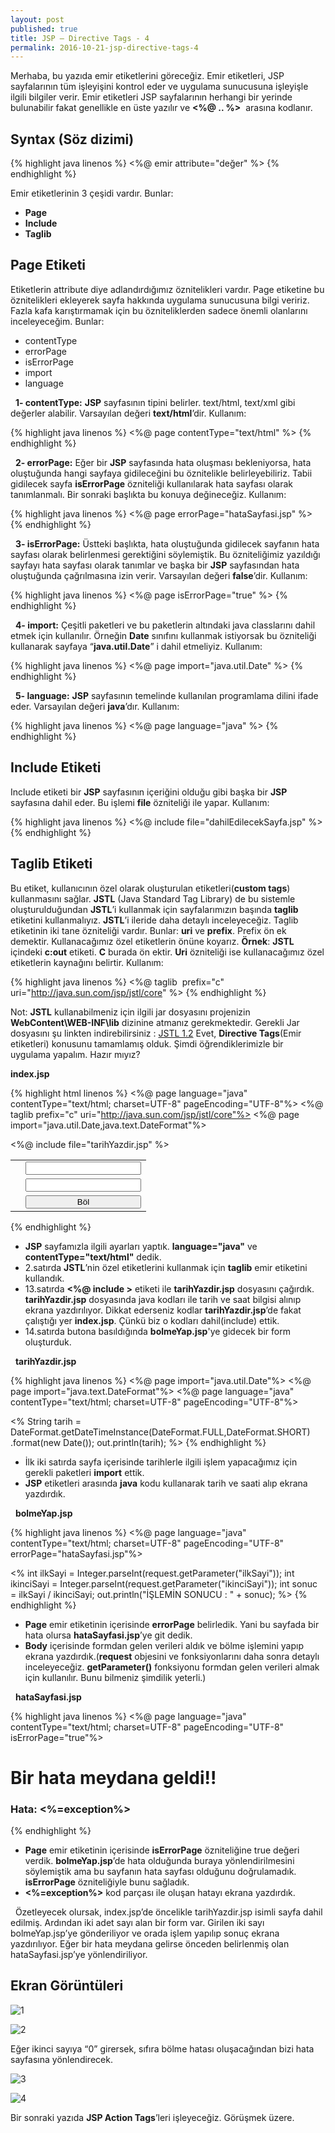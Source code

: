 ```yaml
---
layout: post
published: true
title: JSP – Directive Tags - 4
permalink: 2016-10-21-jsp-directive-tags-4
---
```

Merhaba, bu yazıda emir etiketlerini göreceğiz. Emir etiketleri, JSP sayfalarının tüm işleyişini kontrol eder ve uygulama sunucusuna işleyişle ilgili bilgiler verir. Emir etiketleri JSP sayfalarının herhangi bir yerinde bulunabilir fakat genellikle en üste yazılır ve **<%@ .. %>**  arasına kodlanır. 

## Syntax (Söz dizimi)

{% highlight java linenos %}
<%@ emir attribute="değer" %>
{% endhighlight %}

Emir etiketlerinin 3 çeşidi vardır. Bunlar:

*   **Page**
*   **Include**
*   **Taglib**

## Page Etiketi

Etiketlerin attribute diye adlandırdığımız öznitelikleri vardır. Page etiketine bu öznitelikleri ekleyerek sayfa hakkında uygulama sunucusuna bilgi veririz. Fazla kafa karıştırmamak için bu özniteliklerden sadece önemli olanlarını inceleyeceğim. Bunlar:

*   contentType
*   errorPage
*   isErrorPage
*   import
*   language

  **1- contentType:** **JSP** sayfasının tipini belirler. text/html, text/xml gibi değerler alabilir. Varsayılan değeri **text/html**’dir. Kullanım:

{% highlight java linenos %}
<%@ page contentType="text/html" %>
{% endhighlight %}

  **2- errorPage:** Eğer bir **JSP** sayfasında hata oluşması bekleniyorsa, hata oluştuğunda hangi sayfaya gidileceğini bu öznitelikle belirleyebiliriz. Tabii gidilecek sayfa **isErrorPage** özniteliği kullanılarak hata sayfası olarak tanımlanmalı. Bir sonraki başlıkta bu konuya değineceğiz. Kullanım:

{% highlight java linenos %}
<%@ page errorPage="hataSayfasi.jsp" %>
{% endhighlight %}

  **3- isErrorPage:** Üstteki başlıkta, hata oluştuğunda gidilecek sayfanın hata sayfası olarak belirlenmesi gerektiğini söylemiştik. Bu özniteliğimiz yazıldığı sayfayı hata sayfası olarak tanımlar ve başka bir **JSP** sayfasından hata oluştuğunda çağrılmasına izin verir. Varsayılan değeri **false**’dir. Kullanım:

{% highlight java linenos %}
<%@ page isErrorPage="true" %>
{% endhighlight %}

  **4- import:** Çeşitli paketleri ve bu paketlerin altındaki java classlarını dahil etmek için kullanılır. Örneğin **Date** sınıfını kullanmak istiyorsak bu özniteliği kullanarak sayfaya “**java.util.Date**” i dahil etmeliyiz. Kullanım:

{% highlight java linenos %}
<%@ page import="java.util.Date" %>
{% endhighlight %}

  **5- language:** **JSP** sayfasının temelinde kullanılan programlama dilini ifade eder. Varsayılan değeri **java**’dır. Kullanım:

{% highlight java linenos %}
<%@ page language="java" %>
{% endhighlight %}

## Include Etiketi
  
  Include etiketi bir **JSP** sayfasının içeriğini olduğu gibi başka bir **JSP** sayfasına dahil eder. Bu işlemi **file** özniteliği ile yapar. Kullanım:

{% highlight java linenos %}
<%@ include file="dahilEdilecekSayfa.jsp" %>
{% endhighlight %}

## Taglib Etiketi
Bu etiket, kullanıcının özel olarak oluşturulan etiketleri(**custom tags**) kullanmasını sağlar. **JSTL** (Java Standard Tag Library) de bu sistemle oluşturulduğundan **JSTL**’i kullanmak için sayfalarımızın başında **taglib** etiketini kullanmalıyız. **JSTL**’i ileride daha detaylı inceleyeceğiz. Taglib etiketinin iki tane özniteliği vardır. Bunlar: **uri** ve **prefix**. Prefix ön ek demektir. Kullanacağımız özel etiketlerin önüne koyarız. **Örnek**: **JSTL** içindeki **c:out** etiketi. **C** burada ön ektir. **Uri** özniteliği ise kullanacağımız özel etiketlerin kaynağını belirtir. Kullanım:

{% highlight java linenos %}
<%@ taglib  prefix="c" uri="http://java.sun.com/jsp/jstl/core" %>
{% endhighlight %}

Not: **JSTL** kullanabilmeniz için ilgili jar dosyasını projenizin **WebContent\WEB-INF\lib** dizinine atmanız gerekmektedir. Gerekli Jar dosyasını şu linkten indirebilirsiniz : [JSTL 1.2](http://central.maven.org/maven2/javax/servlet/jstl/1.2/jstl-1.2.jar) Evet, **Directive Tags**(Emir etiketleri) konusunu tamamlamış olduk. Şimdi öğrendiklerimizle bir uygulama yapalım. Hazır mıyız? 

**index.jsp**

{% highlight html linenos %}
<%@ page language="java" contentType="text/html; charset=UTF-8" pageEncoding="UTF-8"%>
<%@ taglib prefix="c" uri="http://java.sun.com/jsp/jstl/core"%>
<%@ page import="java.util.Date,java.text.DateFormat"%>

<html>
	<head>
		<meta http-equiv="Content-Type" content="text/html; charset=UTF-8">
		<title>Directive Tags</title>
	</head>
	<body>
		<%@ include file="tarihYazdir.jsp" %>
		<form action="bolmeYap.jsp" method="post">
			<table>
				<tr>
					<td><c:out value="İlk Sayı:"/></td>
					<td><input type="text" name="ilkSayi"/></td>
				</tr>
				<tr>
					<td><c:out value="İkinci Sayı:"/></td>
					<td><input type="text" name="ikinciSayi"/></td>
				</tr>
				<tr>
					<td></td>
					<td><input type="submit" value="Böl" style="width:100%;"/></td>
				</tr>
			</table>
		</form>
	</body>
</html>
{% endhighlight %}

*   **JSP** sayfamızla ilgili ayarları yaptık. **language="java"** ve **contentType="text/html"** dedik.
*   2.satırda **JSTL**’nin özel etiketlerini kullanmak için **taglib** emir etiketini kullandık.
*   13.satırda **<%@ include >** etiketi ile **tarihYazdir.jsp** dosyasını çağırdık. **tarihYazdir.jsp** dosyasında java kodları ile tarih ve saat bilgisi alınıp ekrana yazdırılıyor. Dikkat ederseniz kodlar **tarihYazdir.jsp**’de fakat çalıştığı yer **index.jsp**. Çünkü biz o kodları dahil(include) ettik.
*   14.satırda butona basıldığında **bolmeYap.jsp**'ye gidecek bir form oluşturduk.

  **tarihYazdir.jsp**

{% highlight java linenos %}
<%@ page import="java.util.Date"%>
<%@ page import="java.text.DateFormat"%>
<%@ page language="java" contentType="text/html; charset=UTF-8"
    pageEncoding="UTF-8"%>
<!DOCTYPE html PUBLIC "-//W3C//DTD HTML 4.01 Transitional//EN" 
"http://www.w3.org/TR/html4/loose.dtd">

<html>
<head>
   <meta http-equiv="Content-Type" content="text/html; charset=UTF-8">
   <title>Tarih Saat</title>
</head>
<body>
<%
String tarih = DateFormat.getDateTimeInstance(DateFormat.FULL,DateFormat.SHORT)
                         .format(new Date());
out.println(tarih);
%>
</body>
</html>
{% endhighlight %}

*   İlk iki satırda sayfa içerisinde tarihlerle ilgili işlem yapacağımız için gerekli paketleri **import** ettik.
*   **JSP** etiketleri arasında **java** kodu kullanarak tarih ve saati alıp ekrana yazdırdık.

  **bolmeYap.jsp**

{% highlight java linenos %}
<%@ page language="java" contentType="text/html; charset=UTF-8"
    pageEncoding="UTF-8" errorPage="hataSayfasi.jsp"%>
<!DOCTYPE html PUBLIC "-//W3C//DTD HTML 4.01 Transitional//EN" 
"http://www.w3.org/TR/html4/loose.dtd">

<html>
<head>
   <meta http-equiv="Content-Type" content="text/html; charset=UTF-8">
   <title>Bölme Sayfası</title>
</head>
<body>
	<%
		int ilkSayi = Integer.parseInt(request.getParameter("ilkSayi"));
	 	int ikinciSayi = Integer.parseInt(request.getParameter("ikinciSayi"));
	 	int sonuc = ilkSayi / ikinciSayi;
	 	out.println("İŞLEMİN SONUCU : " + sonuc);
	%>
</body>
</html>
{% endhighlight %}

*   **Page** emir etiketinin içerisinde **errorPage** belirledik. Yani bu sayfada bir hata olursa **hataSayfasi.jsp**’ye git dedik.
*   **Body** içerisinde formdan gelen verileri aldık ve bölme işlemini yapıp ekrana yazdırdık.(**request** objesini ve fonksiyonlarını daha sonra detaylı inceleyeceğiz. **getParameter()** fonksiyonu formdan gelen verileri almak için kullanılır. Bunu bilmeniz şimdilik yeterli.)

  **hataSayfasi.jsp**

{% highlight java linenos %}
<%@ page language="java" contentType="text/html; charset=UTF-8"
    	 pageEncoding="UTF-8" isErrorPage="true"%>
<!DOCTYPE html PUBLIC "-//W3C//DTD HTML 4.01 Transitional//EN" 
"http://www.w3.org/TR/html4/loose.dtd">

<html>
<head>
   <meta http-equiv="Content-Type" content="text/html; charset=UTF-8">
   <title>Hata Sayfası</title>
</head>
<body>
	<h1>Bir hata meydana geldi!!</h1>
	<h3>Hata: <%=exception%></h3>
</body>
</html>
{% endhighlight %}

*   **Page** emir etiketinin içerisinde **isErrorPage** özniteliğine true değeri verdik. **bolmeYap.jsp**’de hata olduğunda buraya yönlendirilmesini söylemiştik ama bu sayfanın hata sayfası olduğunu doğrulamadık. **isErrorPage** özniteliğiyle bunu sağladık.
*   **<%=exception%>** kod parçası ile oluşan hatayı ekrana yazdırdık.

  Özetleyecek olursak, index.jsp’de öncelikle tarihYazdir.jsp isimli sayfa dahil edilmiş. Ardından iki adet sayı alan bir form var. Girilen iki sayı bolmeYap.jsp’ye gönderiliyor ve orada işlem yapılıp sonuç ekrana yazdırılıyor. Eğer bir hata meydana gelirse önceden belirlenmiş olan hataSayfasi.jsp’ye yönlendiriliyor.  
  
## Ekran Görüntüleri

  ![1](http://kod5.org/wp-content/uploads/2015/03/14.png) 
  
  ![2](http://kod5.org/wp-content/uploads/2015/03/23.png)
  
  Eğer ikinci sayıya “0” girersek, sıfıra bölme hatası oluşacağından bizi hata sayfasına yönlendirecek. 
  
  ![3](http://kod5.org/wp-content/uploads/2015/03/31.png) 
  
  ![4](http://kod5.org/wp-content/uploads/2015/03/41.png) 
  
  Bir sonraki yazıda **JSP Action Tags**’leri işleyeceğiz. Görüşmek üzere.
